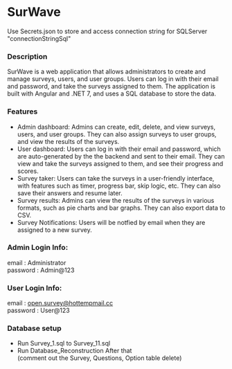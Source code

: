 # SurWave

Use Secrets.json to store and access connection string for SQLServer "connectionStringSql"

### Description<br/>
SurWave is a web application that allows administrators to create and manage surveys, users, and user groups. Users can log in with their email and password, and take the surveys assigned to them. The application is built with Angular and .NET 7, and uses a SQL database to store the data. <br/>

### Features<br/>
- Admin dashboard: Admins can create, edit, delete, and view surveys, users, and user groups. They can also assign surveys to user groups, and view the results of the surveys.<br/>
- User dashboard: Users can log in with their email and password, which are auto-generated by the the backend and sent to their email. They can view and take the surveys assigned to them, and see their progress and scores.<br/>
- Survey taker: Users can take the surveys in a user-friendly interface, with features such as timer, progress bar, skip logic, etc. They can also save their answers and resume later.<br/>
- Survey results: Admins can view the results of the surveys in various formats, such as pie charts and bar graphs. They can also export data to CSV.<br/>
- Survey Notifications: Users will be notfied by email when they are assigned to a new survey.<br/>

### Admin Login Info: <br/>
email : Administrator <br/>
password : Admin@123 <br/>

### User Login Info: <br/>
email : open.survey@hottempmail.cc <br/>
password : User@123 <br/>

### Database setup
- Run Survey_1.sql to Survey_11.sql <br/>
- Run Database_Reconstruction After that <br/> (comment out the Survey, Questions, Option table delete)
